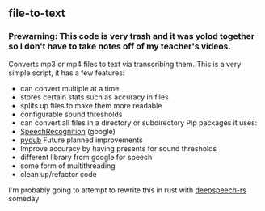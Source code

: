 ## file-to-text
### Prewarning: This code is very trash and it was yolod together so I don't have to take notes off of my teacher's videos.
Converts mp3 or mp4 files to text via transcribing them.
This is a very simple script, it has a few features:
* can convert multiple at a time
* stores certain stats such as accuracy in files
* splits up files to make them more readable
* configurable sound thresholds
* can convert all files in a directory or subdirectory
Pip packages it uses:
* [SpeechRecognition](https://pypi.org/project/SpeechRecognition/) (google)
* [pydub](https://pypi.org/project/pydub/)
Future planned improvements
* Improve accuracy by having presents for sound thresholds
* different library from google for speech
* some form of multithreading 
* clean up/refactor code

I'm probably going to attempt to rewrite this in rust with [deepspeech-rs](https://github.com/RustAudio/deepspeech-rs) someday
